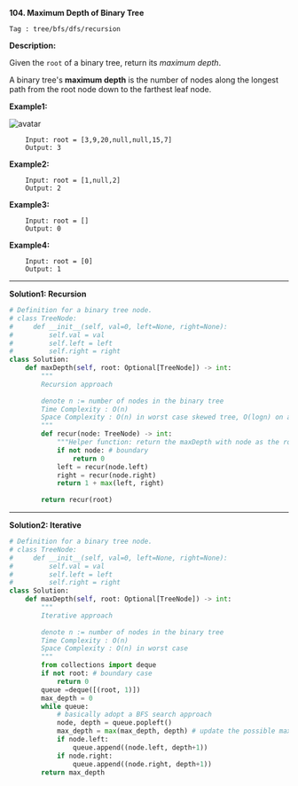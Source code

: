 **104. Maximum Depth of Binary Tree**

```Tag : tree/bfs/dfs/recursion```

**Description:**

Given the ```root``` of a binary tree, return its *maximum depth*.

A binary tree's **maximum depth** is the number of nodes along the longest path from the root node down to the farthest leaf node.

**Example1:**

![avatar](Fig/104-E1.jpg)

        Input: root = [3,9,20,null,null,15,7]
        Output: 3

**Example2:**
		
        Input: root = [1,null,2]
        Output: 2
        
**Example3:**       

        Input: root = []
        Output: 0

**Example4:**

        Input: root = [0]
        Output: 1

-----------

**Solution1: Recursion**

```python
# Definition for a binary tree node.
# class TreeNode:
#     def __init__(self, val=0, left=None, right=None):
#         self.val = val
#         self.left = left
#         self.right = right
class Solution:
    def maxDepth(self, root: Optional[TreeNode]) -> int:
        """
        Recursion approach
        
        denote n := number of nodes in the binary tree
        Time Complexity : O(n)
        Space Complexity : O(n) in worst case skewed tree, O(logn) on average
        """
        def recur(node: TreeNode) -> int:
            """Helper function: return the maxDepth with node as the root """
            if not node: # boundary
                return 0
            left = recur(node.left)
            right = recur(node.right)
            return 1 + max(left, right)
        
        return recur(root)
```

-----------

**Solution2: Iterative**

```python
# Definition for a binary tree node.
# class TreeNode:
#     def __init__(self, val=0, left=None, right=None):
#         self.val = val
#         self.left = left
#         self.right = right
class Solution:
    def maxDepth(self, root: Optional[TreeNode]) -> int:
        """
        Iterative approach
        
        denote n := number of nodes in the binary tree
        Time Complexity : O(n)
        Space Complexity : O(n) in worst case
        """
        from collections import deque
        if not root: # boundary case
            return 0
        queue =deque([(root, 1)])
        max_depth = 0
        while queue:
            # basically adopt a BFS search approach
            node, depth = queue.popleft()
            max_depth = max(max_depth, depth) # update the possible max depth
            if node.left:
                queue.append((node.left, depth+1))
            if node.right:
                queue.append((node.right, depth+1))
        return max_depth
```
